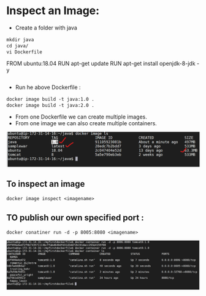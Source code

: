 # Inspect an Image:
* Create a folder with java 
```
mkdir java 
cd java/
vi Dockerfile
```
FROM ubuntu:18.04
RUN apt-get update
RUN apt-get install openjdk-8-jdk -y
```
```
* Run he above Dockerfile :

```
docker image build -t java:1.0 .
docker image build -t java:2.0 .
```
* From one Dockerfile we can create multiple images.
* From one image we can also create multiple containers.

![preview](../images/Docker14.png)

## To inspect an image 
```
docker image inspect <imagename>
```

## TO publish our own specified port :
```
docker conatiner run -d -p 8005:8080 <imagename>
```
![preview](../images/Docker15.png)

